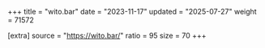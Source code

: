 +++
title = "wito.bar"
date = "2023-11-17"
updated = "2025-07-27"
weight = 71572

[extra]
source = "https://wito.bar/"
ratio = 95
size = 70
+++

